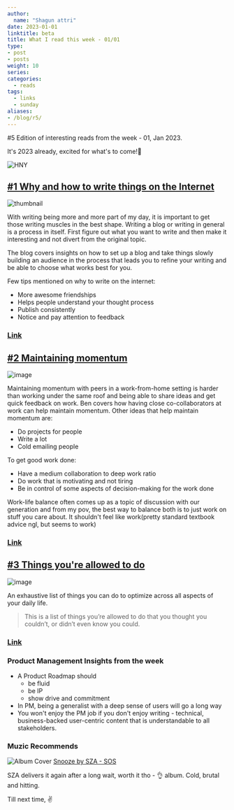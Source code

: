 ```yaml
---
author:
  name: "Shagun attri"
date: 2023-01-01
linktitle: beta
title: What I read this week - 01/01
type:
- post
- posts
weight: 10
series:
categories:
  - reads
tags:
  - links
  - sunday
aliases:
- /blog/r5/
---
```


#5 Edition of interesting reads from the week - 01, Jan 2023.

It's 2023 already, excited for what's to come!👻

![HNY](https://user-images.githubusercontent.com/29366864/210183960-4d075383-6738-4465-8429-e39eb8154fb3.png)

## [#1 Why and how to write things on the Internet](https://www.benkuhn.net/writing/#set-up-your-blog)

![thumbnail](https://user-images.githubusercontent.com/29366864/210183903-5b74f19b-5420-4c09-8f67-4e67513ef05b.png)

With writing being more and more part of my day, it is important to get those writing muscles in the best shape. Writing a blog or writing in general is a process in itself. First figure out what you want to write and then make it interesting and not divert from the original topic.

The blog covers insights on how to set up a blog and take things slowly building an audience in the process that leads you to refine your writing and be able to choose what works best for you.

Few tips mentioned on why to write on the internet:
- More awesome friendships
- Helps people understand your thought process
- Publish consistently
- Notice and pay attention to feedback

### [Link](https://www.benkuhn.net/writing/#set-up-your-blog)

## [#2 Maintaining momentum](https://tbenthompson.com/post/maintaining_momentum/)

![image](https://user-images.githubusercontent.com/29366864/210183926-a29da104-f236-4858-9d3e-19c25b894093.png)

Maintaining momentum with peers in a work-from-home setting is harder than working under the same roof and being able to share ideas and get quick feedback on work. Ben covers how having close co-collaborators at work can help maintain momentum. Other ideas that help maintain momentum are:
- Do projects for people
- Write a lot
- Cold emailing people

To get good work done:
- Have a medium collaboration to deep work ratio
- Do work that is motivating and not tiring
- Be in control of some aspects of decision-making for the work done

Work-life balance often comes up as a topic of discussion with our generation and from my pov, the best way to balance both is to just work on stuff you care about. It shouldn't feel like work(pretty standard textbook advice ngl, but seems to work)

### [Link](https://tbenthompson.com/post/maintaining_momentum/)

## [#3 Things you're allowed to do](https://milan.cvitkovic.net/writing/things_youre_allowed_to_do/)

![image](https://user-images.githubusercontent.com/29366864/210183735-392bb811-1378-47f0-aaac-9442fc9e2fb5.png)

An exhaustive list of things you can do to optimize across all aspects of your daily life.

> This is a list of things you’re allowed to do that you thought you couldn’t, or didn’t even know you could.

### [Link](https://milan.cvitkovic.net/writing/things_youre_allowed_to_do/)

### Product Management Insights from the week

- A Product Roadmap should
  - be fluid
  - be IP
  - show drive and commitment
- In PM, being a generalist with a deep sense of users will go a long way
- You won't enjoy the PM job if you don't enjoy writing - technical, business-backed user-centric content that is understandable to all stakeholders.
 
### Muzic Recommends

![Album Cover](https://t2.genius.com/unsafe/441x441/https%3A%2F%2Fimages.genius.com%2Fcde31e780d76c90305bc02d73bf4640b.1000x1000x1.png)
[Snooze by SZA - SOS](https://open.spotify.com/track/4iZ4pt7kvcaH6Yo8UoZ4s2?si=5df119119c5246cb)

SZA delivers it again after a long wait, worth it tho - 👌 album. Cold, brutal and hitting.

Till next time,
✌️